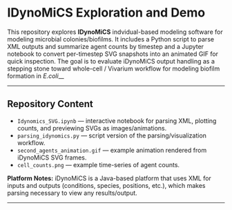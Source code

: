 # IDynoMiCS Exploration and Demo 
This repository explores **IDynoMiCS** indvidual-based modeling software for modeling microbial colonies/biofilms. It includes a Python script to parse XML outputs and summarize agent counts by timestep and a Jupyter notebook to convert per-timestep SVG snapshots into an animated GIF for quick inspection. The goal is to evaluate iDynoMiCS output handling as a stepping stone toward whole-cell / Vivarium workflow for modeling biofilm formation in _E.coli___

---

## Repository Content

- `Idynomics_SVG.ipynb` — interactive notebook for parsing XML, plotting counts, and previewing SVGs as images/animations.
- `parsing_idynomics.py` — script version of the parsing/visualization workflow.
- `second_agents_animation.gif` — example animation rendered from iDynoMiCS SVG frames.
- `cell_counts.png` — example time-series of agent counts.

**Platform Notes:** iDynoMiCS is a Java-based platform that uses XML for inputs and outputs (conditions, species, positions, etc.), which makes parsing necessary to view any results/output. 

---

